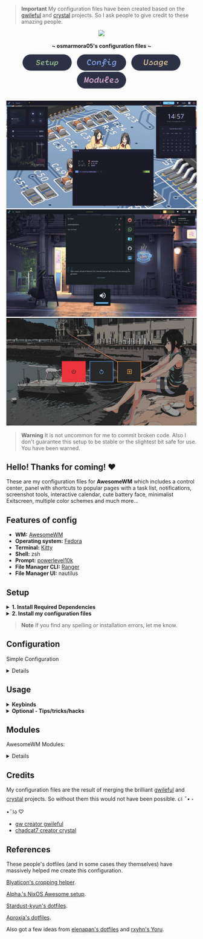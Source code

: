 <!-- CREDITS FOR AWESOME PEOPLE -->

> **Important**
>  My configuration files have been created based on the [gwileful](https://github.com/Gwynsav/gwileful/) and [crystal](https://github.com/chadcat7/crystal) projects. So I ask people to give credit to these amazing people.

<!-- PROFILE PICTURE -->
<p align="center">
  <img width="25%" src="https://github.com/osmarmora05.png"/>
</p>

<!-- NAME PROYECT -->
<p align="center">
  <b>~ osmarmora05's configuration files ~</b>
</p>

<!-- BUTTONS -->
<p align="center">
<a href="#setup"><img width="130px" style="padding: 0 5px;" src="./assets/button-setup.svg"></a>
<a href="#configuration"><img width="130px" style="padding: 0 5px;" src="./assets/button-config.svg"></a>
<a href="#usage"><img width="130px" style="padding: 0 5px;" src="./assets/button-usage.svg"></a>
<a href="#modules"><img width="130px" style="padding: 0 5px;" src="./assets/button-modules.svg"></a>
</p>

<!-- SHOWCASE -->
## 
<div align="center">
<img src="./screenshots/1.jpg" alt="showcase1">
<img src="./screenshots/2.jpg" alt="showcase2">
<img src="./screenshots/3.jpg" alt="showcase3">
</div>

<!-- WARNING BROKEN CODE -->
> **Warning**
It is not uncommon for me to commit broken code. Also I don't guarantee this setup to be stable
or the slightest bit safe for use. You have been warned.

<!-- INFORMATION -->
## Hello! Thanks for coming! ❤️ 
These are my configuration files for **AwesomeWM** which includes a control center, panel with shortcuts to popular pages with a task list, notifications, screenshot tools, interactive calendar, cute battery face, minimalist Exitscreen, multiple color schemes and much more...

<!-- INFORMATION -->
## Features of config
- **WM:** [AwesomeWM](https://github.com/awesomeWM/awesome) 
- **Operating system:** [Fedora](https://fedoraproject.org/workstation/download/)
- **Terminal:** [Kitty](https://github.com/kovidgoyal/kitty)
- **Shell:** zsh
- **Prompt:** [powerlevel10k](https://github.com/romkatv/powerlevel10k)
- **File Manager CLI:** [Ranger](https://github.com/ranger/ranger) 
- **File Manager UI:** nautilus

<!-- SETUP -->
## Setup

<details>
<summary><b>1. Install Required Dependencies</b></summary>

1. First of all you should install the Awesome-git.


    **Arch users** can use the [Awesome-git AUR package](https://aur.archlinux.org/packages/awesome-git/).
    ```shell
    yay -S awesome-git
    ```

    In the case of **Fedora-based distributions**, it is necessary to install certain libraries before proceeding with the Awesome-git installation.
    ```shell
    sudo dnf install xcb-util-devel xcb-util-keysyms-devel xcb-util-wm-devel 
    startup-notification-devel libxdg-basedir-devel xcb-util-xrm-devel libxkbcommon-x11-devel xcb-cursor-devel 
    make automake gcc gcc-c++ cmake glib2-devel gdk-pixbuf2-devel cairo-devel libX11-devel xcb-util-cursor-devel 
    xcb-util-devel xcb-util-keysyms-devel xcb-util-wm-devel libxkbcommon-devel cairo-devel xcb-util-image-devel 
    libstartup-notification-devel libxdg-basedir-devel xcb-util-xrm-devel libxcb-devel lua-devel cmake 
    startup-notification-devel libxkbcommon-devel libxkbcommon-x11-devel libxdg-basedir-devel xcb-util-xrm-devel
    ```

    Once we have completed the prerequisites, we proceed to follow the Awesome-git build instructions found [here](https://github.com/awesomeWM/awesome/#building-and-installation).

2. Installation of dependencies
   
    **Mandatory**
    - [Awesome-git](https://github.com/awesomeWM/awesome) (If you have reached this point you should already have it installed (๑ᵔ⤙ᵔ๑))
    - [Network Manager](https://github.com/NetworkManager/NetworkManager) (network signals)
    - [Pipewire](https://github.com/PipeWire/pipewire) and
    [Wireplumber](https://github.com/PipeWire/wireplumber) (audio signals)
    - [maim](https://github.com/naelstrof/maim),
    [slop](https://github.com/naelstrof/slop),
    [xclip](https://github.com/astrand/xclip) (screenshots)
    - [Papirus](https://github.com/PapirusDevelopmentTeam/papirus-icon-theme) (icon pack)
    - [IBM Plex Sans](https://github.com/IBM/plex/tree/master/IBM-Plex-Sans/fonts/complete/ttf),
    [Material Icons](https://github.com/google/material-design-icons) and [CaskaydiaCove Nerd Font](https://www.nerdfonts.com/font-downloads) or (you can find the required fonts inside the `misc/fonts` folder of this repository)
    - [brightnessctl](https://github.com/Hummer12007/brightnessctl) (brightness signals)
    - [bluez](https://github.com/bluez/bluez) (bluetooth signals)
    - [upower](https://github.com/freedesktop/upower) (battery signals)
    <p align="center">
      <b> </b>
    </p>
  
    <details>
    <summary><b> In fedora (Fedora-based distributions)</b></summary>

    ```shell
    sudo dnf install NetworkManager pipewire wireplumber maim slop xclip brightnessctl bluez upower 
    ```

    </details>

    <details>
    <summary><b> In Arch</b></summary>

    ```shell
    sudo yay -s NetworkManager pipewire wireplumber main slop xclip brightnessctl bluez upower
    ```

    </details>

</details>


<details>

<!-- INSTALL MI CONFIGURATIONS -->
<summary><b>2. Install my configuration files</b></summary>



1. Clone this repository

    ```shell
    git clone https://github.com/osmarmora05/dotfiles.git
      ```

2. Install my AwesomeWM configuration files

    If you want just my AwesomeWM configuration

    ```shell
    cd dotfiles
    cp -r config/awesome/* ~/.config/
    ```
    
    Or if you want all the configuration

    ```shell
    cd dotfiles
    cp -r config/* ~/.config/
    ```
    **Optional** - Now if you want to get the source from the repository

    ```shell
    cd dotfiles
    cp -r misc/fonts/* /usr/share/fonts/
    ```

    Congratulations, at this point you have installed my configurations! 🎉

    Log out from your current desktop session and log in into AwesomeWM
    
</details>

> **Note**
If you find any spelling or installation errors, let me know.

<!-- CONFIGURATION -->
## Configuration

Simple Configuration

<details>

<p align="center">
    <b> </b>
</p>

Most of this project follows the structure of the [Suconakh](https://github.com/suconakh/awesome-awesome-rc) project. However, there are some additions by [gwynsav](https://github.com/Gwynsav/gwileful).

~ `config/user.lua` aggregates user options like the wallpaper, avatar, and other options like gaps, colorscheme, screenshot.

| Variable       | Type      | Description                                                                        |
| -------------- | --------- | ---------------------------------------------------------------------------------- |
| gaps           | `integer` | Spacing between clients and screen padding size                                    |
| colorscheme    | `string`  | `everblush`, `everforest`, `tokyonight`, `fullerene`, `oxocarbon` ,`catppuccin`,`mar`,`nord`,`gruvbox_dark`,`dracula`,`default`, `gruvbox_dark`, `adwaita`, `janleigh`, `gruvbox_light`, `solarized`,`plata`, and more to come  |
| avatar         | `string`  | Path to user profile picture                                                       |
| wallpaper      | `string`  | Path to user wallpaper                                                             |
| screenshot_dir | `string`  | Directory to save screenshots to                                                   |

<p align="center">
  <b> </b>
</p>

> **Warning**
It is not recommended to move the `colorscheme` variable in the `config/user.lua` file from line **21**. Because it is linked to the `themer` widgets, since its functionality is to edit this line depending on the theme set. If you move it from the current line, you must modify the second argument of the `setTheme` function call in the `widgets/control_center/module/themer.lua` file.

```lua
set_theme(' colourscheme = "' .. currTheme:gsub('"', '\\"') .. '",',line number,gfs.get_configuration_dir() .."config/username.lua") --Change theme
```

~ `config/auto.lua` contains autostart commands to be executed:

- At the start of an X session.
- Every time Awesome is loaded (and reloaded).
- Shell code.


<details>
<summary><b> Optional - Modification of the UI/widgets</b></summary>

<p align="center">
  <b> </b>
</p>

> **Warning**
If you are a user not familiar with programming, and mainly in lua, I recommend that you skip this part.


- todo-panel: 


~ `Shortcuts`  To modify the shortcuts, go to the following file `widgets/todo-panel/module/quiklinks.lua`. In this file you will find this code snippet that you can edit to customize the shortcuts

```lua
create_button('󰑍', 'https://www.reddit.com/', beautiful.red),
create_button('󰖣', 'https://web.whatsapp.com/', beautiful.green),
create_button('󰉎', 'https://drive.google.com/drive/', beautiful.cyan),
create_button('󰊤', 'https://github.com/osmarmora05', beautiful.fg_normal),
create_button('󰊫', 'https://mail.google.com/', beautiful.blue),
```

The `create_button` function call receives 3 elements as arguments:
1. The shortcuts icon, which you can get [here](https://www.nerdfonts.com/cheat-sheet)
2. The URL that the shortcut should point to.
3. The color of the icon

**It is recommended that you do not add or delete the number of shortcuts, so that the widget does not become deformed**


~ `Messages` To edit the messages, go to the following file `widgets/todo-panel/module/quote.lua` . In this file, you will find the next code snippet that you can edit to customize the messages

```lua
local quotes = {
  {
    quote = 'He that can have patience can have what he will',
    author = 'Benjamin Franklin'
  },
  {
    quote = 'I am never afraid of failure; for I would sooner fail than not be among the greatest',
    author = 'John Keats'
  },
  {
    quote = 'Tomorrow we will run faster, stretch out our arms farther',
    author = ' F. Scott Fitzgerald '
  },
  {
    quote = 'All we have to decide is what to do with the time that is given us. ',
    author = 'J. R. R. Tolkein'
  }
}

```

In the `quote` field you can write the message you want. It is recommended that the message **not exceed 85 characters** to ensure it displays correctly on the panel. In the countryside `author`, you can write the author of the message. It is recommended that the author be **no more than 15 characters**.

---

- wibar: 

~ `Distro icon` To change the wibar icon for your preferred distribution or an image that you like, you will have to perform the following steps:

1. Add the image to the following directory (image must be svg) `theme/assets/` . In this [link](https://github.com/osmarmora05/dotfiles/tree/master/config/awesome/themes/assets/distro) you will find some images of the most famous distributions and with the perfect format for the widget.
2. You will have to edit the following line of code:

```lua
_T.distro_logo = gc.recolor_image(asset_path .. 'nix_logo.svg', _T.blue)
```

In the part that says `nix_logo.svg` you will have to add the name you gave to the image


---

- Control Center:

~ `Description for avatar` To change the description of the avatar you will have to edit the following code in the file `widgets/controlCenter/module/profile.lua`

```lua
-- description/host
local desc = wibox.widget{
    widget = wibox.widget.textbox,
    markup = helpers.colorize_text('AwesomeWM is awesome', beautiful.fg_dark .. '99'),
    font = beautiful.font_sans .. '10',
    align = 'left',
    valign = 'center'
}
```


In the part that says `AwesomeWM is awesome`, add the description that you like, make it brief

> **Note**
This small section can be taken as a personalization guide for my configuration. Don't think that this is the only thing they can do with my configuration, they can totally modify it, steal widgets, basically they want them.

</details>
  
</details>


<!-- KEYBINDS -->
## Usage
<details>
<summary><b>Keybinds</b></summary>

| Keybind                | Description                                                |
| ---------------------- | ---------------------------------------------------------- |
| AwesomeWM              | -                                                          |
| `mod + Control + r`    | Reload AwesomeWM.                                          |
| `mod + s`              | Show help.                                                 |
| `mod + w`              | Show main menu.                                            |
| Applications           | -                                                          |
| `mod + Return`         | Opens a terminal.                                          |
| `mod + Shift + e`      | Opens a GUI file manager.                                  |
| Window Management      | -                                                          |
| `mod + q`              | Close focused client.                                      |
| `mod + Mouse1`         | Move client by dragging mouse.                             |
| `mod + Mouse3`         | Resize client by dragging mouse.                           |
| `Control + mod + Return`  | Move to master.                                         |
| `Control + mod + m`    | (un)maximize vertically.                                   |
| `Control + mod + n`    | Restore minimized.                                         |
| `Control + mod + Space` | toggle floating.                                          |
| `Shift + mod + j`      | Swap with next client by index.                            |
| `Shift + mod + k`      | Swap with previous client by index.                        |
| `Shift + mod + m`      | (un)maximize horizontally.                                 |
| `mod + f`              | Toggle fullscreen.                                         |
| `mod + j`              | Focus next by index.                                       |
| `mod + k`              | Focus previous by index.                                   |
| `mod + m`              | (un)maximize.                                              |
| `mod + n`              | Minimze.                                                   |
| `mod + o`              | Move to screen.                                            |
| `mod + t`              | Toggle keep on top.                                        |
| `mod + Tab`            | Go back.                                                   |
| `mod + u`              | Jump to urgent client.                                     |
| Layout Management      | -                                                          |
| `Alt + mod + j`        | Decrease client with factor.                               |
| `Alt + mod + k`        | Increase client with factor.                               |
| `Control + mod + h`    | Increase the number of columns.                            |
| `Control + mod + l`    | Decrease the number of columns.                            |
| `Shift + mod + h`      | Increase the number of master clients.                     |
| `Shift + mod + l`      | Decrease the number of master clients.                     |
| `Shift + mod + Space`  | Select previous.                                           |
| `mod + h`              | Decrease master with factor.                               |
| `mod + l`              | Increase master with factor.                               |
| `mod + space`          | Select next.                                               |
| Media Management       | -                                                          |
| `XF86AudioRaiseVolume` | Increase system audio volume.                              |
| `XF86AudioLowerVolume` | Decrease system audio volume.                              |
| `XF86MonBrightnessUp`  | Increase screen backlight brightness.                      |
| `XF86MonBrightnessDown`| Decrease screen backlight brightness.                      |
| `Print`                | Take cursor selection screenshot.                          |
| `mod + Print`          | Take fullscreen screenshot.                                |
| Tag                    | -                                                          |
| `Control + Shift + mod + 1/2/3/4/5/6/7/8/9/0` | Toggle focused client on tag.       |
| `Control + mod + 1/2/3/4/5/6/7/8/9/0` | Toggle tag.                                 |
| `Shift + mod + 1/2/3/4/5/6/7/8/9/0` | Move focused client to tag.                   |
| `mod + Left`           | View previous.                                             |
| `mod + Right`          | View next.                                                 |
| `mod + 1/2/3/4/5/6/7/8/9/0` | Only view tag.                                        |
| `mod + Esc`            | Go back.                                                   |
| UI                     | -                                                          |
| `mod + c`              | Toggle control center visibility.                          |
| `mod + t`              | Toggle themer-panel visibility.                            |
| `mod + Shift + c`      | Toggle calendar visibility.                                |
| `mod + p`              | Toggle menu bar visibility.                                |

</details>

<details>
<summary><b> Optional - Tips/tricks/hacks</b></summary>

<p align="center">
  <b> </b>
</p>

~ `Set wallpaper automatically depending on the set theme` If you comment out the `wallpaper` variable in `config/user` as follows:

```lua
-- wallpaper      = home .. 'Pictures/walls/landscape/AustralianPowerlines.jpg',
```
What will happen is that the wallpaper in PNG format of the selected theme will be set. To find this background, you must inspect the topics in the following directory  `theme/colorscheme/` If you explore them, you will discover an image called `wallpaper.png`, which will be selected as your wallpaper.

At the same time, if you comment on the `avatar` variable, what will happen is that the image will be selected in the following path `theme/assets/user.png`. What this will allow you to do is that your avatar will always be in the AwesomeWM configuration without having to worry about establishing the path in the variable.

---

~ `Disable/enable autofocus` Autofocus allows you to focus on programs when the mouse hovers over them. By default it is activated, if you want to deactivate it, go to the file `signals/client/init.lua` and comment the following lines of code:

```lua
-- Focus client on hover.
client.connect_signal('mouse::enter', function(c)
   c:activate { context = 'mouse_enter', raise = false }
end)
```

---

~ `Methodology to add a new color scheme` They must create a folder in the path `theme/colorscheme/` with the name of the color scheme, then create an `init.lua` file inside the folder with the following structure:


```lua
local _C = {}

-- Monochrome
_C.bg_dark      = '#181825'
_C.bg_normal    = '#1e1e2e'
_C.bg_light     = '#26263a'
_C.mid_dark     = '#2d2d46'
_C.mid_normal   = '#45475a'
_C.mid_light    = '#9399b2'
_C.fg_dark      = '#a6adc8'
_C.fg_normal    = '#cdd6f4'
_C.fg_light     = '#ffffff'

-- Colors
_C.red          = '#f38ba8'
_C.red_dark     = '#ba6370'
_C.green        = '#a6e3a1'
_C.green_dark   = '#84d87d'
_C.yellow       = '#f9e2af'
_C.yellow_dark  = '#f5d080'
_C.blue         = '#89b4fa'
_C.blue_dark    = '#5c97f8'
_C.magenta      = '#f5c2e7'
_C.magenta_d    = '#ed95d5'
_C.cyan         = '#94e2d5'
_C.cyan_dark    = '#70d8c7'

return _C
```

To get the most out of the `themer widget`, what you have to do is add the color scheme to this following arrays in the file `widgets/controlCenter/module/themer.lua`


```lua
local themes      = {
  'everblush',
  'everforest',
  'tokyonight',
  'fullerene',
  'oxocarbon',
  'catppuccin',
  'dracula',
  'mar',
  'nord',
  'gruvbox_dark',
  'gruvbox_light',
  'solarized',
  'plata',
  'adwaita',
  'janleigh',
  'default'
}
```
Therefore you must add an image with the name of the color scheme in the path `widgets/controlCenter/module/images/` with a size of `355x255`

</details>

<!-- MODULES -->
## Modules
AwesomeWM Modules:

<details>

<p align="center">
  <b> </b>
</p>

- [json.lua](https://github.com/rxi/json.lua)
  - A lightweight JSON library for Lua
- [color](https://github.com/andOrlando/color)
  - Clean and efficient api for color conversion in lua
- [UPower](https://github.com/Aire-One/awesome-battery_widget)
  - A UPowerGlib based battery widget for the Awesome WM
- [rubato](https://github.com/andOrlando/rubato)
  - Smooth animations with a slope curve for AwesomeWM
  
</details>

<!-- CREDITS -->
## Credits

My configuration files are the result of merging the brilliant [gwileful](https://github.com/Gwynsav/gwileful) and [crystal](https://github.com/chadcat7/crystal) projects. So without them this would not have been possible.  ૮꒰ ˶• ༝ •˶꒱ა ♡

- [gw creator gwileful](https://github.com/Gwynsav/)
- [chadcat7 creator crystal](https://github.com/chadcat7/)

<!-- REFERENCES -->
## References
These people's dotfiles (and in some cases they themselves) have massively
helped me create this configuration.

[Blyaticon's cropping helper](https://git.gemia.net/paul.s/homedots). 

[Alpha.'s NixOS Awesome setup](https://github.com/AlphaTechnolog/nixdots). 

[Stardust-kyun's dotfiles](https://github.com/Stardust-kyun/dotfiles). 

[Aproxia's dotfiles](https://github.com/Aproxia-dev/.dotfiles). 

Also got a few ideas from [elenapan's dotfiles](https://github.com/elenapan/dotfiles) 
and [rxyhn's Yoru](https://github.com/rxyhn/yoru).